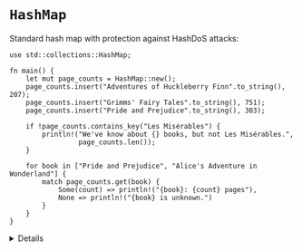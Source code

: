# `HashMap`

Standard hash map with protection against HashDoS attacks:

```rust,editable
use std::collections::HashMap;

fn main() {
    let mut page_counts = HashMap::new();
    page_counts.insert("Adventures of Huckleberry Finn".to_string(), 207);
    page_counts.insert("Grimms' Fairy Tales".to_string(), 751);
    page_counts.insert("Pride and Prejudice".to_string(), 303);

    if !page_counts.contains_key("Les Misérables") {
        println!("We've know about {} books, but not Les Misérables.",
                 page_counts.len());
    }

    for book in ["Pride and Prejudice", "Alice's Adventure in Wonderland"] {
        match page_counts.get(book) {
            Some(count) => println!("{book}: {count} pages"),
            None => println!("{book} is unknown.")
        }
    }
}
```

<details>
* Point out that `HashMap` is not in the prelude and it needs to brought into scope
* In a hashmap, types with the Copy trait (i32) are copied into the hashmap while owned values (String) are moved into the hashmap.
* You can demonstrate different variations of unwrapping and print the results. Only the later changes the value in the hashmap.
```  
    page_counts.get("HP").unwrap_or(&336);
    age_counts.entry("The Hunger Games".to_string()).or_insert(374);
```
    
</details>
